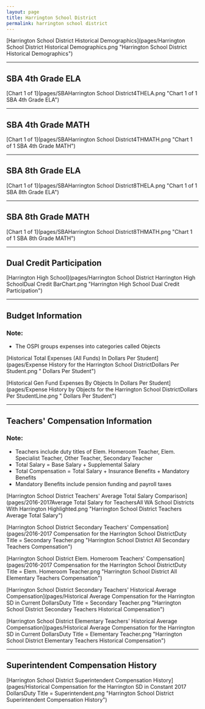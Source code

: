 ```yaml
---
layout: page
title: Harrington School District
permalink: harrington school district
---
```



[Harrington School District Historical Demographics](pages/Harrington School District Historical Demographics.png "Harrington School District Historical Demographics")

___

## SBA 4th Grade ELA

[Chart 1 of 1](pages/SBAHarrington School District4THELA.png "Chart 1 of 1 SBA 4th Grade ELA")


___

## SBA 4th Grade MATH

[Chart 1 of 1](pages/SBAHarrington School District4THMATH.png "Chart 1 of 1 SBA 4th Grade MATH")


___

## SBA 8th Grade ELA

[Chart 1 of 1](pages/SBAHarrington School District8THELA.png "Chart 1 of 1 SBA 8th Grade ELA")


___

## SBA 8th Grade MATH

[Chart 1 of 1](pages/SBAHarrington School District8THMATH.png "Chart 1 of 1 SBA 8th Grade MATH")


___

## Dual Credit Participation

[Harrington High School](pages/Harrington School District Harrington High SchoolDual Credit BarChart.png "Harrington High School Dual Credit Participation")


___

## Budget Information
### Note:
- The OSPI groups expenses into categories called Objects

[Historical Total Expenses (All Funds) In Dollars Per Student](pages/Expense History for the Harrington School DistrictDollars Per Student.png " Dollars Per Student")

[Historical Gen Fund Expenses By Objects In Dollars Per Student](pages/Expense History by Objects for the Harrington School DistrictDollars Per StudentLine.png " Dollars Per Student")


___

## Teachers' Compensation Information
### Note:
- Teachers include duty titles of Elem. Homeroom Teacher, Elem. Specialist Teacher, Other Teacher, Secondary Teacher
- Total Salary = Base Salary + Supplemental Salary
- Total Compensation = Total Salary + Insurance Benefits + Mandatory Benefits
- Mandatory Benefits include pension funding and payroll taxes

[Harrington School District Teachers' Average Total Salary Comparison](pages/2016-2017Average Total Salary for TeachersAll WA School Districts With Harrington Highlighted.png "Harrington School District Teachers Average Total Salary")

[Harrington School District Secondary Teachers' Compensation](pages/2016-2017 Compensation for the Harrington School DistrictDuty Title = Secondary Teacher.png "Harrington School District All Secondary Teachers Compensation")

[Harrington School District Elem. Homeroom Teachers' Compensation](pages/2016-2017 Compensation for the Harrington School DistrictDuty Title = Elem. Homeroom Teacher.png "Harrington School District All Elementary Teachers Compensation")

[Harrington School District Secondary Teachers' Historical Average Compensation](pages/Historical Average Compensation for the Harrington SD in Current DollarsDuty Title = Secondary Teacher.png "Harrington School District Secondary Teachers Historical Compensation")

[Harrington School District Elementary Teachers' Historical Average Compensation](pages/Historical Average Compensation for the Harrington SD in Current DollarsDuty Title = Elementary Teacher.png "Harrington School District Elementary Teachers Historical Compensation")


___

## Superintendent Compensation History

[Harrington School District Superintendent Compensation History](pages/Historical Compensation for the Harrington SD in Constant 2017 DollarsDuty Title = Superintendent.png "Harrington School District Superintendent Compensation History")

